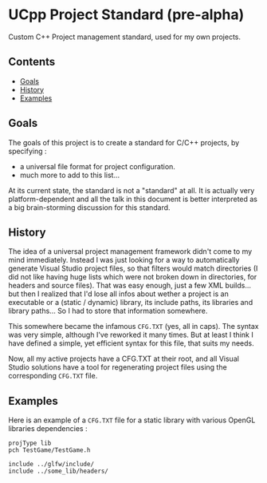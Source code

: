 # UCpp Project Standard (pre-alpha)

Custom C++ Project management standard, used for my own projects.

## Contents

- [Goals](#goals)
- [History](#history)
- [Examples](#examples)

## Goals

The goals of this project is to create a standard for C/C++ projects, by specifying :
- a universal file format for project configuration.
- much more to add to this list...

At its current state, the standard is not a "standard" at all. It is actually very platform-dependent and all the talk in this document is better interpreted as a big brain-storming discussion for this standard.

## History

The idea of a universal project management framework didn't come to my mind immediately. Instead I was just looking for a way to automatically generate Visual Studio project files, so that filters would match directories (I did not like having huge lists which were not broken down in directories, for headers and source files).
That was easy enough, just a few XML builds... but then I realized that I'd lose all infos about wether a project is an executable or a (static / dynamic) library, its include paths, its libraries and library paths... So I had to store that information somewhere.

This somewhere became the infamous `CFG.TXT` (yes, all in caps). The syntax was very simple, although I've reworked it many times. But at least I think I have defined a simple, yet efficient syntax for this file, that suits my needs.

Now, all my active projects have a CFG.TXT at their root, and all Visual Studio solutions have a tool for regenerating project files using the corresponding `CFG.TXT` file.

## Examples

Here is an example of a `CFG.TXT` file for a static library with various OpenGL libraries dependencies :
```
projType lib
pch TestGame/TestGame.h

include ../glfw/include/
include ../some_lib/headers/
```
